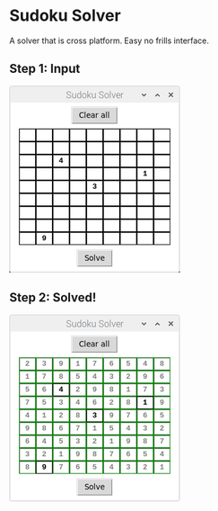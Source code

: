 # Sudoku Solver

A solver that is cross platform. Easy no frills interface. 

## Step 1: Input
![Easy input of numbers](https://github.com/mipsmonsta/sudoku_solver/blob/main/readme/SudokuSolver.png)

## Step 2: Solved!
![Solved puzzle with color highlight](https://github.com/mipsmonsta/sudoku_solver/blob/main/readme/solved.png)